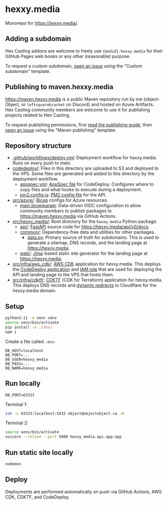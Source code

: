 # hexxy.media

Monorepo for https://hexxy.media/.

## Adding a subdomain

Hex Casting addons are welcome to freely use `{modid}.hexxy.media` for their GitHub Pages web books or any other (reasonable) purpose.

To request a custom subdomain, [open an issue](https://github.com/object-Object/hexxy.media/issues/new?template=custom-subdomain.yml) using the "Custom subdomain" template.

## Publishing to maven.hexxy.media

https://maven.hexxy.media is a public Maven repository run by me (object-Object, or `leftsquarebracket` on Discord) and hosted on Azure Artifacts. Hex Casting community members are welcome to use it for publishing projects related to Hex Casting.

To request publishing permissions, first [read the publishing guide](https://gist.github.com/object-Object/f9988135bec5cef653c668712954f429), then [open an issue](https://github.com/object-Object/hexxy.media/issues/new?template=maven-publishing.yml) using the "Maven publishing" template.

## Repository structure

- [.github/workflows/deploy.yml](./.github/workflows/deploy.yml): Deployment workflow for hexxy.media. Runs on every push to main.
- [codedeploy/](./codedeploy): Files in this directory are uploaded to S3 and deployed to the VPS. Some files are generated and added to this directory by the deployment workflow.
  - [appspec.yml](./codedeploy/appspec.yml): [AppSpec file](https://docs.aws.amazon.com/codedeploy/latest/userguide/reference-appspec-file.html) for CodeDeploy. Configures where to copy files and what hooks to execute during a deployment.
  - [pm2.config.js](./codedeploy/pm2.config.js): [PM2 config file](https://pm2.keymetrics.io/docs/usage/application-declaration/) for the API.
- [src/azure/](./src/azure): [Bicep](https://learn.microsoft.com/en-us/azure/azure-resource-manager/bicep/overview) configs for Azure resources.
  - [main.bicepparam](./src/azure/main.bicepparam): Data-driven OIDC configuration to allow community members to publish packages to https://maven.hexxy.media via GitHub Actions.
- [src/hexxy_media/](./src/hexxy_media): Root directory for the `hexxy_media` Python package.
  - [api/](./src/hexxy_media/api): [FastAPI](https://fastapi.tiangolo.com/) source code for https://hexxy.media/api/v0/docs.
  - [common/](./src/hexxy_media/common): Dependency-free data and utilities for other packages.
    - [data.py](./src/hexxy_media/common/data.py): Primary source of truth for subdomains. This is used to generate a sitemap, DNS records, and the landing page at https://hexxy.media.
  - [web/](./src/hexxy_media/web): [Jinja](https://jinja.palletsprojects.com/en/stable/)-based static site generator for the landing page at https://hexxy.media.
- [src/infra/aws_cdk/](./src/infra/aws_cdk): [AWS CDK](https://aws.amazon.com/cdk/) application for hexxy.media. This deploys the [CodeDeploy application](https://docs.aws.amazon.com/codedeploy/latest/userguide/applications.html) and [IAM role](https://docs.aws.amazon.com/IAM/latest/UserGuide/id_roles.html) that are used for deploying the API and landing page to the VPS that hosts them.
- [src/infra/cdktf/](./src/infra/cdktf): [CDKTF](https://developer.hashicorp.com/terraform/cdktf) (CDK for Terraform) application for hexxy.media. This deploys DNS records and [dynamic redirects](https://developers.cloudflare.com/rules/url-forwarding/single-redirects/) to Cloudflare for the hexxy.media domain.

## Setup

```sh
python3.11 -m venv venv
source venv/bin/activate
pip install -e .[dev]
npm i
```

Create a file called `.env`:
```
DB_HOST=localhost
DB_PORT=...
DB_USER=hexxy_media
DB_PASS=...
DB_NAME=hexxy_media
```

## Run locally

`DB_PORT=63333`

Terminal 1:
```sh
ssh -L 63333:localhost:5432 object@objectobject.ca -N
```

Terminal 2:
```sh
source venv/bin/activate
uvicorn --reload --port 5000 hexxy_media.api.app:app
```

## Run static site locally

```sh
nodemon
```

## Deploy

Deployments are performed automatically on push via GitHub Actions, AWS CDK, CDKTF, and CodeDeploy.
